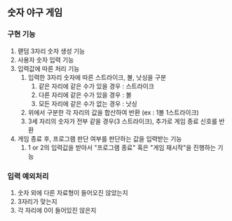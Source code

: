 ## 숫자 야구 게임

### 구현 기능
1. 랟덤 3자리 숫자 생성 기능 
2. 사용자 숫자 입력 기능
3. 입력값에 따른 처리 기능
    1. 입력한 3자리 숫자에 따른 스트라이크, 볼, 낫싱을 구분
        1. 같은 자리에 같은 수가 있을 경우 : 스트라이크
        2. 다른 자리에 같은 수가 있을 경우 : 볼
        3. 모든 자리에 같은 수가 없는 경우 : 낫싱
    2. 위에서 구분한 각 자리의 값을 합산하여 반환 (ex : 1볼 1스트라이크)
    3. 3세 자리의 숫자가 전부 같을 경우(3 스트라이크), 추가로 게임 종료 신호를 반환
4. 게임 종료 후, 프로그램 판단 여부를 판단하는 값을 입력받는 기능
    1. 1 or 2의 입력값을 받아서 "프로그램 종료" 혹은 "게임 재시작"을 진행하는 기능


### 입력 예외처리
1. 숫자 외에 다른 자료형이 들어오진 않았는지
2. 3자리가 맞는지
3. 각 자리에 0이 들어있진 않은지